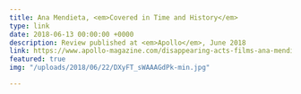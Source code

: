 ```yaml
---
title: Ana Mendieta, <em>Covered in Time and History</em>
type: link
date: 2018-06-13 00:00:00 +0000
description: Review published at <em>Apollo</em>, June 2018
link: https://www.apollo-magazine.com/disappearing-acts-films-ana-mendieta/
featured: true
img: "/uploads/2018/06/22/DXyFT_sWAAAGdPk-min.jpg"

---
```

